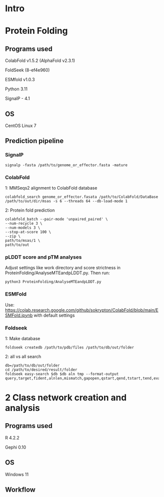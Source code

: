 # Intro






# Protein Folding

## Programs used
ColabFold v1.5.2 (AlphaFold v2.3.1)

FoldSeek (8-ef4e960)

ESMfold v1.0.3

Python 3.11

SignalP - 4.1

## OS
CentOS Linux 7

## Prediction pipeline
### SignalP
```
signalp -fasta /path/to/genome_or_effector.fasta -mature
```


### ColabFold
1: MMSeqs2 alignment to ColabFold database

```
colabfold_search genome_or_effector.fasata /path/to/ColabFold/DataBase /path/to/out/dir/msas -s 6 --threads 64 --db-load-mode 1
```


2: Protein fold prediction

```
colabfold_batch --pair-mode 'unpaired_paired' \
--num-recycle 3 \
--num-models 3 \
--stop-at-score 100 \
--zip \
path/to/msas/1 \
path/to/out
```

### pLDDT score and pTM analyses

Adjust settings like work directory and score strictness in ProteinFolding/AnalyseMTEandpLDDT.py. Then run:

```
python3 ProteinFolding/AnalyseMTEandpLDDT.py
```


### ESMFold
Use: https://colab.research.google.com/github/sokrypton/ColabFold/blob/main/ESMFold.ipynb with default settings

### Foldseek
1: Make database
```
foldseek createdb /path/to/pdb/files /path/to/db/out/folder
```

2: all vs all search 
```
db=/path/to/db/out/folder
cd /path/to/desired/result/folder
foldseek easy-search $db $db aln tmp --format-output query,target,fident,alnlen,mismatch,gapopen,qstart,qend,tstart,tend,evalue,bits,lddt,prob,pident,alntmscore,qtmscore,ttmscore,u
```
# 2 Class network creation and analysis

## Programs used
R 4.2.2

Gephi 0.10

## OS
Windows 11

## Workflow









